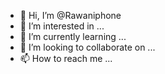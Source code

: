 - 👋 Hi, I’m @Rawaniphone
- 👀 I’m interested in ...
- 🌱 I’m currently learning ...
- 💞️ I’m looking to collaborate on ...
- 📫 How to reach me ...

<!---
Rawaniphone/Rawaniphone is a ✨ special ✨ repository because its `README.md` (this file) appears on your GitHub profile.
You can click the Preview link to take a look at your changes.
--->
